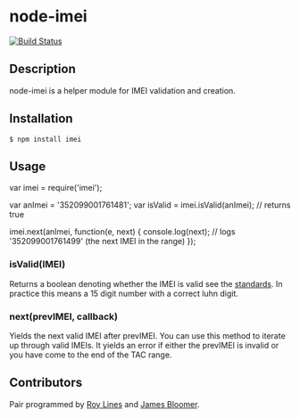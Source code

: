 # node-imei

[![Build Status](https://secure.travis-ci.org/B2MSolutions/node-imei.png)](http://travis-ci.org/B2MSolutions/node-imei)

## Description
node-imei is a helper module for IMEI validation and creation.


## Installation
    $ npm install imei

## Usage
  var imei = require('imei');

  var anImei = '352099001761481';
  var isValid = imei.isValid(anImei); // returns true

  imei.next(anImei, function(e, next) {
    console.log(next); // logs '352099001761499' (the next IMEI in the range)
  });

### isValid(IMEI)
Returns a boolean denoting whether the IMEI is valid see the [standards](http://en.wikipedia.org/wiki/International_Mobile_Station_Equipment_Identity). 
In practice this means a 15 digit number with a correct luhn digit.

### next(prevIMEI, callback)
Yields the next valid IMEI after prevIMEI. You can use this method to iterate up through valid IMEIs.
It yields an error if either the prevIMEI is invalid or you have come to the end of the TAC range.

## Contributors
Pair programmed by [Roy Lines](http://roylines.co.uk) and [James Bloomer](https://github.com/jamesbloomer).
